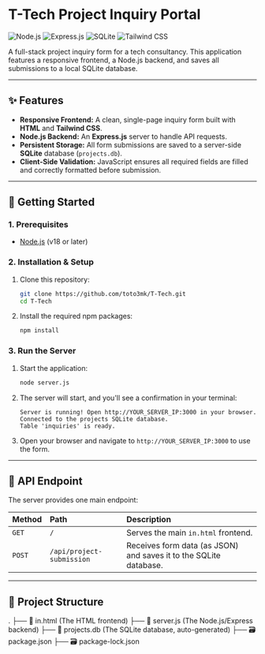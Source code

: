 # T-Tech Project Inquiry Portal

![Node.js](https://img.shields.io/badge/Node.js-339933?style=for-the-badge&logo=node.js&logoColor=white)
![Express.js](https://img.shields.io/badge/Express.js-000000?style=for-the-badge&logo=express&logoColor=white)
![SQLite](https://img.shields.io/badge/SQLite-003B57?style=for-the-badge&logo=sqlite&logoColor=white)
![Tailwind CSS](https://img.shields.io/badge/Tailwind_CSS-06B6D4?style=for-the-badge&logo=tailwindcss&logoColor=white)

A full-stack project inquiry form for a tech consultancy. This application features a responsive frontend, a Node.js backend, and saves all submissions to a local SQLite database.

---

## ✨ Features

* **Responsive Frontend:** A clean, single-page inquiry form built with **HTML** and **Tailwind CSS**.
* **Node.js Backend:** An **Express.js** server to handle API requests.
* **Persistent Storage:** All form submissions are saved to a server-side **SQLite** database (`projects.db`).
* **Client-Side Validation:** JavaScript ensures all required fields are filled and correctly formatted before submission.

---

## 🚀 Getting Started

### 1. Prerequisites

- [Node.js](https://nodejs.org/) (v18 or later)

### 2. Installation & Setup

1.  Clone this repository:
    ```bash
    git clone https://github.com/toto3mk/T-Tech.git
    cd T-Tech
    ```
2.  Install the required npm packages:
    ```bash
    npm install
    ```

### 3. Run the Server

1.  Start the application:
    ```bash
    node server.js
    ```
2.  The server will start, and you'll see a confirmation in your terminal:
    ```
    Server is running! Open http://YOUR_SERVER_IP:3000 in your browser.
    Connected to the projects SQLite database.
    Table 'inquiries' is ready.
    ```
3.  Open your browser and navigate to `http://YOUR_SERVER_IP:3000` to use the form.

---

## 🔌 API Endpoint

The server provides one main endpoint:

| Method | Path | Description |
| :--- | :--- | :--- |
| `GET` | `/` | Serves the main `in.html` frontend. |
| `POST`| `/api/project-submission` | Receives form data (as JSON) and saves it to the SQLite database. |

---

## 📂 Project Structure
. ├── 📄 in.html (The HTML frontend) ├── 📄 server.js (The Node.js/Express backend) ├── 💾 projects.db (The SQLite database, auto-generated) ├── 🗃️ package.json ├── 🗃️ package-lock.json
